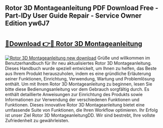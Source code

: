 ## Rotor 3D Montageanleitung PDF Download Free - Part-IDy User Guide Repair - Service Owner Edition yw6J7

# <h2><a href="http://df791m.blite.top/?on=Rotor+3D+Montageanleitung">🔗Download 👉🔴 Rotor 3D Montageanleitung</a></h2>

[![Rotor 3D Montageanleitung new download](https://i.imgur.com/lujVjoI.png)](http://df791m.blite.top/?on=Rotor+3D+Montageanleitung)
Grüße und willkommen im Benutzerhandbuch für Ihr neu aktualisiertes Rotor 3D Montageanleitung. Dieses Handbuch wurde speziell entwickelt, um Ihnen zu helfen, das Beste aus Ihrem Produkt herauszuholen, indem es eine gründliche Erläuterung seiner Funktionen, Einrichtung, Verwendung, Wartung und Problemlösung enthält. Um mit Ihrem Rotor 3D Montageanleitung zu beginnen, lesen Sie bitte diese Bedienungsanleitung vor dem Gebrauch sorgfältig durch. Es enthält detaillierte Anweisungen zur Einrichtung des Produkts sowie Informationen zur Verwendung der verschiedenen Funktionen und Funktionen. Dieses innovative Rotor 3D Montageanleitung bietet eine umfassende Suite von Funktionen, die Ihren Workflow optimieren. Ihr Erfolg ist unser Ziel Rotor 3D MontageanleitungDD. Wir sind bestrebt, Ihre vollste Zufriedenheit zu gewährleisten.
